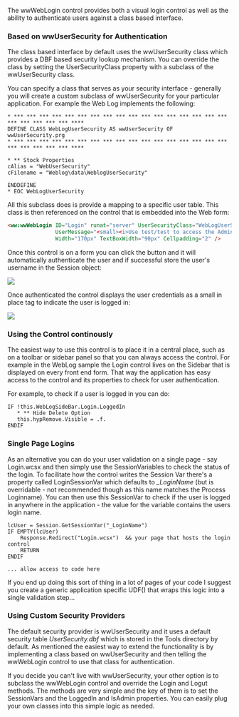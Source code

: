 ﻿The wwWebLogin control provides both a visual login control as well as the ability to authenticate users against a class based interface. 

### Based on wwUserSecurity for Authentication
The class based interface by default uses the wwUserSecurity class which provides a DBF based security lookup mechanism. You can override the class by setting the UserSecurityClass property with a subclass of the wwUserSecurity class. 

You can specify a class that serves as your security interface - generally you will create a custom subclass of wwUserSecurity for your particular application. For example the Web Log implements the following:

```foxpro
* *** *** *** *** *** *** *** *** *** *** *** *** *** *** *** *** *** *** *** *** *** *** ****
DEFINE CLASS WebLogUserSecurity AS wwUserSecurity OF wwUserSecurity.prg
* *** *** *** *** *** *** *** *** *** *** *** *** *** *** *** *** *** *** *** *** *** *** ****

* ** Stock Properties
cAlias = "WebUserSecurity"
cFilename = "Weblog\data\WeblogUserSecurity"

ENDDEFINE
* EOC WebLogUserSecurity
```

All this subclass does is provide a mapping to a specific user table. This class is then referenced on the control that is embedded into the Web form:

```html
<ww:wwWebLogin ID="Login" runat="server" UserSecurityClass="WebLogUserSecurity" Center="true" 
               UserMessage="<small><i>Use test/test to access the Administration features.</i></small>" 
               Width="170px" TextBoxWidth="90px" Cellpadding="2" />
```

Once this control is on a form you can click the button and it will automatically authenticate the user and if successful store the user's username in the Session object:

![](IMAGES%5CWebControls%5CLoginControlLogin.png)

Once authenticated the control displays the user credentials as a small in place tag to indicate the user is logged in:

![](IMAGES%5CWebControls%5CLoginControlShowUser.png)

### Using the Control continously
The easiest way to use this control is to place it in a central place, such as on a toolbar or sidebar panel so that you can always access the control. For example in the WebLog sample the Login control lives on the Sidebar that is displayed on every front end form. That way the application has easy access to the control and its properties to check for user authentication.

For example, to check if a user is logged in you can do:

```foxpro
IF !this.WebLogSideBar.Login.LoggedIn
   * ** Hide Delete Option
   this.hypRemove.Visible = .f.
ENDIF
```

### Single Page Logins
As an alternative you can do your user validation on a single page - say Login.wcsx and then simply use the SessionVariables to check the status of the login. To facilitate how the control writes the Session Var there's a property called LoginSessionVar which defaults to *_LoginName* (but is overridable - not recommended though as this name matches the Process Loginname). You can then use this SessionVar to check if the user is logged in anywhere in the application - the value for the variable contains the users login name.

```foxpro
lcUser = Session.GetSessionVar("_LoginName")
IF EMPTY(lcUser)
    Response.Redirect("Login.wcsx")  && your page that hosts the login control
    RETURN
ENDIF

... allow access to code here
```

If you end up doing this sort of thing in a lot of pages of your code I suggest you create a generic application specific UDF() that wraps this logic into a single validation step...

### Using Custom Security Providers
The default security provider is wwUserSecurity and it uses a default security table *UserSecurity.dbf* which is stored in the Tools directory by default. As mentioned the easiest way to extend the functionality is by implementing a class based on wwUserSecurity and then telling the wwWebLogin control to use that class for authentication.

If you decide you can't live with wwUserSecurity, your other option is to subclass the wwWebLogin control and override the Login and Logut methods. The methods are very simple and the key of them is to set the SessionVars and the LoggedIn and IsAdmin properties. You can easily plug your own classes into this simple logic as needed.